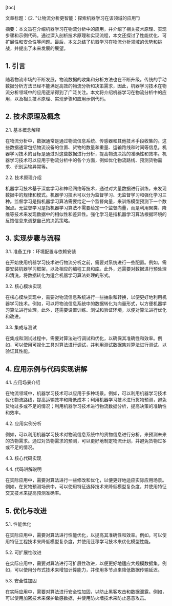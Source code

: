 
[toc]                    
                
                
文章标题：《2. "让物流分析更智能：探索机器学习在该领域的应用"》

摘要：本文旨在介绍机器学习在物流分析中的应用，并介绍了相关技术原理、实现步骤和示例代码。通过深入剖析技术原理和实现流程，本文还探讨了性能优化、可扩展性和安全性等问题。最后，本文总结了机器学习在物流分析领域的优势和挑战，并提出了未来发展的展望。

## 1. 引言

随着物流市场的不断发展，物流数据的收集和分析方法也在不断升级。传统的手动数据分析方法已经不能满足高效的物流分析和决策需求，因此，机器学习技术在物流分析领域中的应用逐渐得到了广泛关注。本文将介绍机器学习在物流分析中的应用，以及相关技术原理、实现步骤和应用示例代码。

## 2. 技术原理及概念

2.1. 基本概念解释

在物流分析中，数据通常是通过物流信息系统、传感器和其他技术手段收集的。这些数据通常包括物流设备的位置、货物的数量和重量、运输路线和时间等信息。机器学习技术的目标是通过对这些数据进行分析，提高物流决策的准确性和效率。机器学习技术可以应用于物流分析中的各个方面，例如优化物流路线、预测货物需求、识别运输异常等。

2.2. 技术原理介绍

机器学习技术基于深度学习和神经网络等技术，通过对大量数据进行训练，来发现数据中的规律和模式。机器学习技术可以分为监督学习、无监督学习和强化学习三种。监督学习是指机器学习算法需要给定一个监督向量，来训练模型预测下一个数据点。无监督学习是指机器学习算法不需要给定一个监督向量，而是利用聚类、降维等技术来发现数据中的相似性和差异性。强化学习是指机器学习算法根据环境的反馈信息来调整自己的决策策略。

## 3. 实现步骤与流程

3.1. 准备工作：环境配置与依赖安装

在开始使用机器学习技术进行物流分析之前，需要对系统进行一些配置。例如，需要安装机器学习框架，以及相应的编程工具和库。此外，还需要对数据进行预处理和清洗，将数据转化为适合机器学习算法处理的形式。

3.2. 核心模块实现

在核心模块实现中，需要对物流信息系统进行一些抽象和转换，以便更好地利用机器学习技术。例如，可以将物流信息系统中的数据转化为向量形式，以方便机器学习算法进行处理。此外，还需要设置训练、测试和验证环境，以便对算法进行优化和改进。

3.3. 集成与测试

在集成和测试过程中，需要对算法进行调试和优化，以确保其准确性和效率。例如，可以使用可视化工具对算法进行调试，并利用测试数据集对算法进行测试，以验证其性能。

## 4. 应用示例与代码实现讲解

4.1. 应用场景介绍

在物流领域中，机器学习技术可以应用于多种场景。例如，可以利用机器学习技术优化物流路线，提高运输效率和降低成本；利用机器学习技术进行货物预测，避免货物过多或不足的情况；利用机器学习技术进行物流数据分析，提高决策的准确性和效率。

4.2. 应用实例分析

例如，可以利用机器学习技术对物流信息系统中的货物信息进行分析，来预测未来的货物需求。通过对货物需求的预测，可以更好地制定物流计划，并避免货物过多或不足的情况。

4.3. 核心代码实现

4.4. 代码讲解说明

在实际应用中，需要对算法进行一些修改和优化，以便更好地适应实际应用场景。例如，在货物预测场景中，可以使用特征选择技术来降低模型复杂度，并使用特征交叉技术来提高预测准确率。

## 5. 优化与改进

5.1. 性能优化

在实际应用中，需要对算法进行性能优化，以提高其准确性和效率。例如，可以使用特征工程技术来降低模型复杂度，并使用迁移学习技术来优化模型性能。

5.2. 可扩展性改进

在实际应用中，需要对算法进行可扩展性改进，以便更好地适应大规模数据集。例如，可以使用分布式技术来增加计算能力，并使用多节点来降低数据传输延迟。

5.3. 安全性加固

在实际应用中，需要对算法进行安全性加固，以防止黑客攻击和数据泄露。例如，可以使用加密技术来保护敏感数据，并使用防火墙技术来防止恶意攻击。


